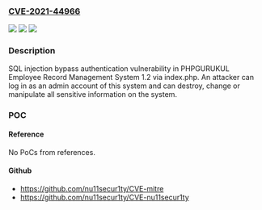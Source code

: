 ### [CVE-2021-44966](https://cve.mitre.org/cgi-bin/cvename.cgi?name=CVE-2021-44966)
![](https://img.shields.io/static/v1?label=Product&message=n%2Fa&color=blue)
![](https://img.shields.io/static/v1?label=Version&message=n%2Fa&color=blue)
![](https://img.shields.io/static/v1?label=Vulnerability&message=n%2Fa&color=brighgreen)

### Description

SQL injection bypass authentication vulnerability in PHPGURUKUL Employee Record Management System 1.2 via index.php. An attacker can log in as an admin account of this system and can destroy, change or manipulate all sensitive information on the system.

### POC

#### Reference
No PoCs from references.

#### Github
- https://github.com/nu11secur1ty/CVE-mitre
- https://github.com/nu11secur1ty/CVE-nu11secur1ty

